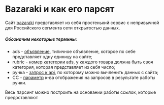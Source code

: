 # Bazaraki и как его парсят

Сайт [bazaraki](https://www.bazaraki.com/) представляет из себя простенький сервис с непривычной для Российского сегмента сети открытостью данных.

##### Обозначим некоторые термины:

* ads - [объявление](https://www.bazaraki.com/adv/4665935_office-of-190-sqm-with-seaview/), типичное объявление, которое по себе представляет одну единицу на сайте;
* rubric - [номер категории](PagesID.png) ads, у каждого товара должна быть своя категория, которая представляет из себя число;
* ручка - [запрос к api](https://www.bazaraki.com/api/items/?c=209&page=3&ordering=&q=&lat=34.51120606379305&lng=33.16486102832196&radius=30000), по которому можно вычленить данных с сайта;
* CC - [параметр](CC.png) к-ва отображения на запросов в результате работы ручки.

Весь парсинг можно построить на основании работы ссылок, которые предоставляют
